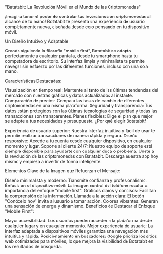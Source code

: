 "Batatabit: La Revolución Móvil en el Mundo de las Criptomonedas"

¡Imagina tener el poder de controlar tus inversiones en criptomonedas al alcance de tu mano! Botatabit te presenta una experiencia de usuario completamente nueva, diseñada desde cero pensando en tu dispositivo móvil.

Un Diseño Intuitivo y Adaptable

Creado siguiendo la filosofía "mobile first", Botatabit se adapta perfectamente a cualquier pantalla, desde tu smartphone hasta tu computadora de escritorio. Su interfaz limpia y minimalista te permite navegar sin esfuerzo por las diferentes funciones, incluso con una sola mano.

Características Destacadas:

Visualización en tiempo real: Mantente al tanto de las últimas tendencias del mercado con nuestras gráficas y datos actualizados al instante.
Comparación de precios: Compara las tasas de cambio de diferentes criptomonedas en una misma plataforma.
Seguridad y transparencia: Tus datos están protegidos con las últimas tecnologías de seguridad y todas las transacciones son transparentes.
Planes flexibles: Elige el plan que mejor se adapte a tus necesidades y presupuesto.
¿Por qué elegir Botatabit?

Experiencia de usuario superior: Nuestra interfaz intuitiva y fácil de usar te permite realizar transacciones de manera rápida y segura.
Diseño responsive: Accede a tu cuenta desde cualquier dispositivo, en cualquier momento y lugar.
Soporte al cliente 24/7: Nuestro equipo de soporte está siempre disponible para ayudarte con cualquier duda o problema.
Únete a la revolución de las criptomonedas con Batatabit. Descarga nuestra app hoy mismo y empieza a invertir de forma inteligente.

Elementos Clave de la Imagen que Refuerzan el Mensaje:

Diseño minimalista y moderno: Transmite confianza y profesionalismo.
Énfasis en el dispositivo móvil: La imagen central del teléfono resalta la importancia del enfoque "mobile first".
Gráficos claros y concisos: Facilitan la comprensión de la información.
Llamada a la acción clara: El botón "Conócelo hoy" invita al usuario a tomar acción.
Colores vibrantes: Generan una sensación de energía y dinamismo.
Beneficios de Destacar el Enfoque "Mobile First":

Mayor accesibilidad: Los usuarios pueden acceder a la plataforma desde cualquier lugar y en cualquier momento.
Mejor experiencia de usuario: La interfaz adaptada a dispositivos móviles garantiza una navegación más intuitiva y rápida.
Posicionamiento en buscadores: Google prioriza los sitios web optimizados para móviles, lo que mejora la visibilidad de Botatabit en los resultados de búsqueda.
